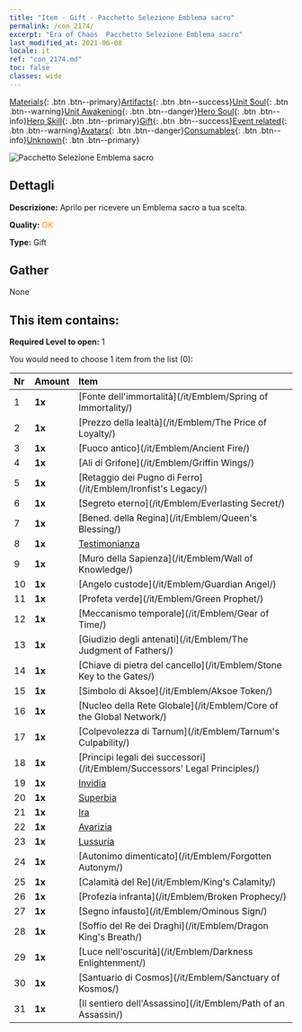 ```yaml
---
title: "Item - Gift - Pacchetto Selezione Emblema sacro"
permalink: /con_2174/
excerpt: "Era of Chaos  Pacchetto Selezione Emblema sacro"
last_modified_at: 2021-06-08
locale: it
ref: "con_2174.md"
toc: false
classes: wide
---
```

 [Materials](/ItemsIT/){: .btn .btn--primary}[Artifacts](/ItemsIT/Artifacts/){: .btn .btn--success}[Unit Soul](/ItemsIT/UnitSoul/){: .btn .btn--warning}[Unit Awakening](/ItemsIT/UnitAwakening/){: .btn .btn--danger}[Hero Soul](/ItemsIT/HeroSoul/){: .btn .btn--info}[Hero Skill](/ItemsIT/HeroSkill/){: .btn .btn--primary}[Gift](/ItemsIT/Gift/){: .btn .btn--success}[Event related](/ItemsIT/Events/){: .btn .btn--warning}[Avatars](/ItemsIT/Avatars/){: .btn .btn--danger}[Consumables](/ItemsIT/Consumables/){: .btn .btn--info}[Unknown](/ItemsIT/Unknown/){: .btn .btn--primary}

 ![Pacchetto Selezione Emblema sacro](/images/t/i_907089.png)

## Dettagli
 **Descrizione:** Aprilo per ricevere un Emblema sacro a tua scelta.

 **Quality:** <span style="color: #FF8C00">OK</span>

 **Type:** Gift

## Gather

  None

## This item contains:

 **Required Level to open:** 1

 You would need to choose 1 item from the list (0):

  | Nr | Amount |     Item    |
  |:---|:-------|:------------|
  | 1 |  **1x** | [Fonte dell'immortalità](/it/Emblem/Spring of Immortality/) |  | 
  | 2 |  **1x** | [Prezzo della lealtà](/it/Emblem/The Price of Loyalty/) |  | 
  | 3 |  **1x** | [Fuoco antico](/it/Emblem/Ancient Fire/) |  | 
  | 4 |  **1x** | [Ali di Grifone](/it/Emblem/Griffin Wings/) |  | 
  | 5 |  **1x** | [Retaggio dei Pugno di Ferro](/it/Emblem/Ironfist's Legacy/) |  | 
  | 6 |  **1x** | [Segreto eterno](/it/Emblem/Everlasting Secret/) |  | 
  | 7 |  **1x** | [Bened. della Regina](/it/Emblem/Queen's Blessing/) |  | 
  | 8 |  **1x** | [Testimonianza](/it/Emblem/Witness/) |  | 
  | 9 |  **1x** | [Muro della Sapienza](/it/Emblem/Wall of Knowledge/) |  | 
  | 10 |  **1x** | [Angelo custode](/it/Emblem/Guardian Angel/) |  | 
  | 11 |  **1x** | [Profeta verde](/it/Emblem/Green Prophet/) |  | 
  | 12 |  **1x** | [Meccanismo temporale](/it/Emblem/Gear of Time/) |  | 
  | 13 |  **1x** | [Giudizio degli antenati](/it/Emblem/The Judgment of Fathers/) |  | 
  | 14 |  **1x** | [Chiave di pietra del cancello](/it/Emblem/Stone Key to the Gates/) |  | 
  | 15 |  **1x** | [Simbolo di Aksoe](/it/Emblem/Aksoe Token/) |  | 
  | 16 |  **1x** | [Nucleo della Rete Globale](/it/Emblem/Core of the Global Network/) |  | 
  | 17 |  **1x** | [Colpevolezza di Tarnum](/it/Emblem/Tarnum's Culpability/) |  | 
  | 18 |  **1x** | [Principi legali dei successori](/it/Emblem/Successors' Legal Principles/) |  | 
  | 19 |  **1x** | [Invidia](/it/Emblem/Jealousy/) |  | 
  | 20 |  **1x** | [Superbia](/it/Emblem/Arrogance/) |  | 
  | 21 |  **1x** | [Ira](/it/Emblem/Anger/) |  | 
  | 22 |  **1x** | [Avarizia](/it/Emblem/Greed/) |  | 
  | 23 |  **1x** | [Lussuria](/it/Emblem/Lust/) |  | 
  | 24 |  **1x** | [Autonimo dimenticato](/it/Emblem/Forgotten Autonym/) |  | 
  | 25 |  **1x** | [Calamità del Re](/it/Emblem/King's Calamity/) |  | 
  | 26 |  **1x** | [Profezia infranta](/it/Emblem/Broken Prophecy/) |  | 
  | 27 |  **1x** | [Segno infausto](/it/Emblem/Ominous Sign/) |  | 
  | 28 |  **1x** | [Soffio del Re dei Draghi](/it/Emblem/Dragon King's Breath/) |  | 
  | 29 |  **1x** | [Luce nell'oscurità](/it/Emblem/Darkness Enlightenment/) |  | 
  | 30 |  **1x** | [Santuario di Cosmos](/it/Emblem/Sanctuary of Kosmos/) |  | 
  | 31 |  **1x** | [Il sentiero dell'Assassino](/it/Emblem/Path of an Assassin/) |  | 
